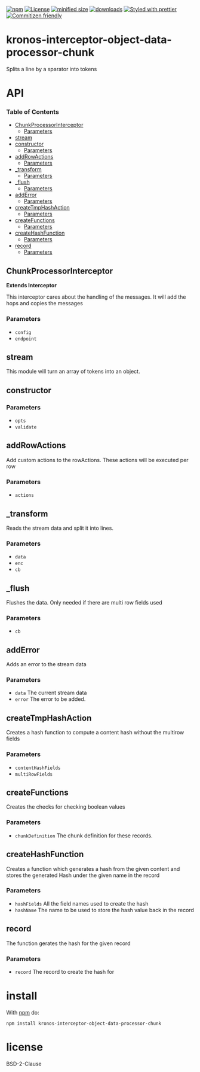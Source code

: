[![npm](https://img.shields.io/npm/v/@kronos-integration/interceptor-object-data-processor-chunk.svg)](https://www.npmjs.com/package/@kronos-integration/interceptor-object-data-processor-chunk)
[![License](https://img.shields.io/badge/License-BSD%203--Clause-blue.svg)](https://opensource.org/licenses/BSD-3-Clause)
[![minified size](https://badgen.net/bundlephobia/min/@kronos-integration/interceptor-object-data-processor-chunk)](https://bundlephobia.com/result?p=@kronos-integration/interceptor-object-data-processor-chunk)
[![downloads](http://img.shields.io/npm/dm/@kronos-integration/interceptor-object-data-processor-chunk.svg?style=flat-square)](https://npmjs.org/package/@kronos-integration/interceptor-object-data-processor-chunk)
[![Styled with prettier](https://img.shields.io/badge/styled_with-prettier-ff69b4.svg)](https://github.com/prettier/prettier)
[![Commitizen friendly](https://img.shields.io/badge/commitizen-friendly-brightgreen.svg)](http://commitizen.github.io/cz-cli/)

# kronos-interceptor-object-data-processor-chunk

Splits a line by a sparator into tokens

# API

<!-- Generated by documentation.js. Update this documentation by updating the source code. -->

### Table of Contents

*   [ChunkProcessorInterceptor](#chunkprocessorinterceptor)
    *   [Parameters](#parameters)
*   [stream](#stream)
*   [constructor](#constructor)
    *   [Parameters](#parameters-1)
*   [addRowActions](#addrowactions)
    *   [Parameters](#parameters-2)
*   [\_transform](#_transform)
    *   [Parameters](#parameters-3)
*   [\_flush](#_flush)
    *   [Parameters](#parameters-4)
*   [addError](#adderror)
    *   [Parameters](#parameters-5)
*   [createTmpHashAction](#createtmphashaction)
    *   [Parameters](#parameters-6)
*   [createFunctions](#createfunctions)
    *   [Parameters](#parameters-7)
*   [createHashFunction](#createhashfunction)
    *   [Parameters](#parameters-8)
*   [record](#record)
    *   [Parameters](#parameters-9)

## ChunkProcessorInterceptor

**Extends Interceptor**

This interceptor cares about the handling of the messages.
It will add the hops and copies the messages

### Parameters

*   `config` &#x20;
*   `endpoint` &#x20;

## stream

This module will turn an array of tokens into an object.

## constructor

### Parameters

*   `opts` &#x20;
*   `validate` &#x20;

## addRowActions

Add custom actions to the rowActions.
These actions will be executed per row

### Parameters

*   `actions` &#x20;

## \_transform

Reads the stream data and split it into lines.

### Parameters

*   `data` &#x20;
*   `enc` &#x20;
*   `cb` &#x20;

## \_flush

Flushes the data.
Only needed if there are multi row fields used

### Parameters

*   `cb` &#x20;

## addError

Adds an error to the stream data

### Parameters

*   `data`  The current stream data
*   `error`  The error to be added.

## createTmpHashAction

Creates a hash function to compute a content hash without the multirow fields

### Parameters

*   `contentHashFields` &#x20;
*   `multiRowFields` &#x20;

## createFunctions

Creates the checks for checking boolean values

### Parameters

*   `chunkDefinition`  The chunk definition for these records.

## createHashFunction

Creates a function which generates a hash from the given content and stores the generated Hash under the given name in the record

### Parameters

*   `hashFields`  All the field names used to create the hash
*   `hashName`  The name to be used to store the hash value back in the record

## record

The function gerates the hash for the given record

### Parameters

*   `record`  The record to create the hash for

# install

With [npm](http://npmjs.org) do:

```shell
npm install kronos-interceptor-object-data-processor-chunk
```

# license

BSD-2-Clause
